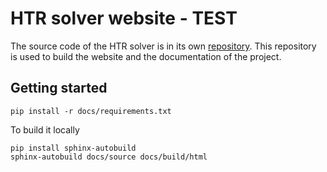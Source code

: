 # HTR solver website - TEST

The source code of the HTR solver is in its own [repository](https://github.com/stanfordhpccenter/HTR-solver). This repository is used to build the website and the documentation of the project.

## Getting started
```terminal
pip install -r docs/requirements.txt
```

To build it locally
```terminal
pip install sphinx-autobuild
sphinx-autobuild docs/source docs/build/html
```
